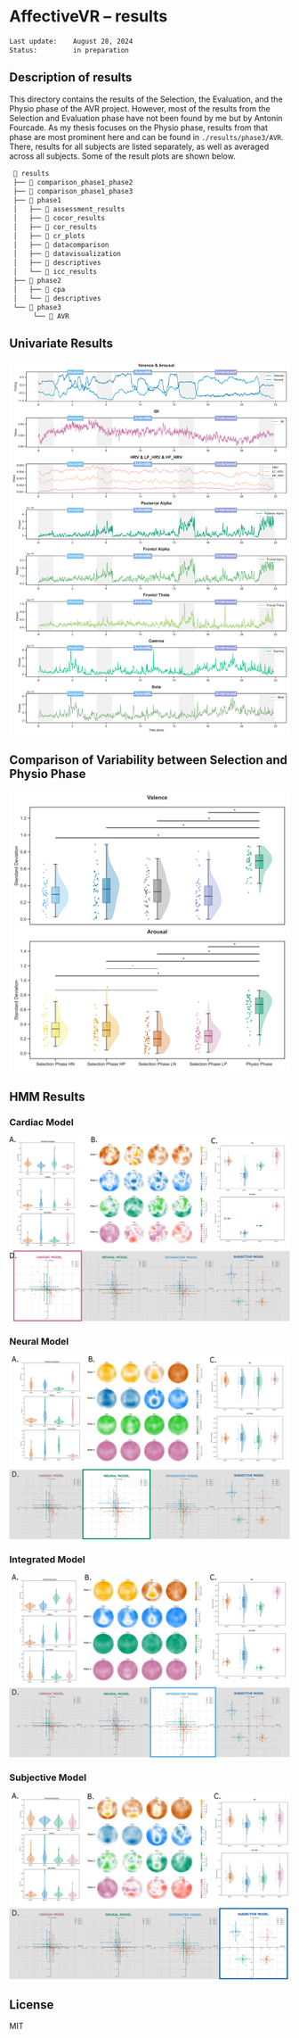# AffectiveVR – **results**

    Last update:    August 28, 2024
    Status:         in preparation


## Description of results

This directory contains the results of the Selection, the Evaluation, and the Physio phase of the AVR project. However, most of the results from the Selection and Evaluation phase have not been found by me but by Antonin Fourcade. As my thesis focuses on the Physio phase, results from that phase are most prominent here and can be found in `./results/phase3/AVR`. There, results for all subjects are listed separately, as well as averaged across all subjects. Some of the result plots are shown below.

     📂 results
     ├── 📁 comparison_phase1_phase2
     ├── 📁 comparison_phase1_phase3
     ├── 📁 phase1
     │   ├── 📁 assessment_results
     │   ├── 📁 cocor_results
     │   ├── 📁 cor_results
     │   ├── 📁 cr_plots
     │   ├── 📁 datacomparison
     │   ├── 📁 datavisualization
     │   ├── 📁 descriptives
     │   └── 📁 icc_results
     ├── 📁 phase2
     │   ├── 📁 cpa
     │   └── 📁 descriptives
     └── 📁 phase3
          └── 📁 AVR

## Univariate Results

![Univariate Results](/results/phase3/AVR/avg/average_timeseries.png)

## Comparison of Variability between Selection and Physio Phase

![Variability](/results/comparison_phase1_phase3/raincloud_phase1_phase3_std_dev_annotation.png)

## HMM Results

### Cardiac Model

![Cardiac Model](/publications/thesis/figures/phase3_cardiac_model.png)

### Neural Model

![Cardiac Model](/publications/thesis/figures/phase3_neural_model.png)

### Integrated Model

![Cardiac Model](/publications/thesis/figures/phase3_integrated_model.png)

### Subjective Model

![Cardiac Model](/publications/thesis/figures/phase3_subjective_model.png)

## License
MIT